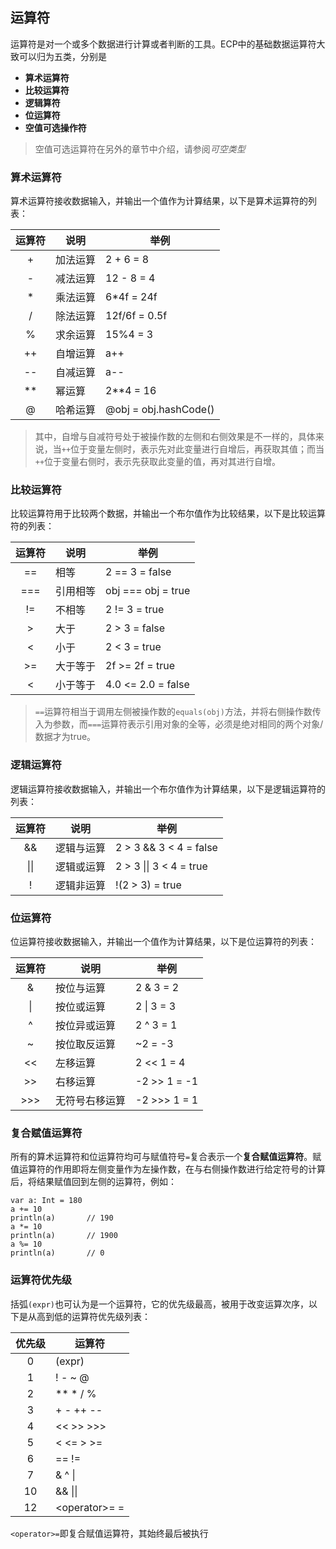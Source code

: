 ## 运算符

运算符是对一个或多个数据进行计算或者判断的工具。ECP中的基础数据运算符大致可以归为五类，分别是

- **算术运算符**
- **比较运算符**
- **逻辑算符**
- **位运算符**
- **空值可选操作符**

> 空值可选运算符在另外的章节中介绍，请参阅*可空类型*

### 算术运算符

算术运算符接收数据输入，并输出一个值作为计算结果，以下是算术运算符的列表：

| 运算符 | 说明   | 举例                    |
|:---:|------|-----------------------|
|  +  | 加法运算 | 2 + 6 = 8             |
|  -  | 减法运算 | 12 - 8 = 4            |
|  *  | 乘法运算 | 6*4f = 24f            |
|  /  | 除法运算 | 12f/6f = 0.5f         |
|  %  | 求余运算 | 15%4 = 3              |
| ++  | 自增运算 | a++                   |
| --  | 自减运算 | a--                   |
| **  | 幂运算  | 2**4 = 16             |
|  @  | 哈希运算 | @obj = obj.hashCode() |

> 其中，自增与自减符号处于被操作数的左侧和右侧效果是不一样的，具体来说，当`++`位于变量左侧时，表示先对此变量进行自增后，再获取其值；而当`++`位于变量右侧时，表示先获取此变量的值，再对其进行自增。

### 比较运算符

比较运算符用于比较两个数据，并输出一个布尔值作为比较结果，以下是比较运算符的列表：

| 运算符 | 说明   | 举例                 |
|:---:|------|--------------------|
| ==  | 相等   | 2 == 3 = false     |
| === | 引用相等 | obj === obj = true |
| !=  | 不相等  | 2 != 3 = true      |
| \>  | 大于   | 2 > 3 = false      |
|  <  | 小于   | 2 < 3 = true       |
| \>= | 大于等于 | 2f >= 2f = true    |
|  <  | 小于等于 | 4.0 <= 2.0 = false |

> `==`运算符相当于调用左侧被操作数的`equals(obj)`方法，并将右侧操作数传入为参数，而`===`运算符表示引用对象的全等，必须是绝对相同的两个对象/数据才为true。

### 逻辑运算符

逻辑运算符接收数据输入，并输出一个布尔值作为计算结果，以下是逻辑运算符的列表：

| 运算符  | 说明    | 举例                      |
|:----:|-------|-------------------------|
|  &&  | 逻辑与运算 | 2 > 3 && 3 < 4 = false  |
| \|\| | 逻辑或运算 | 2 > 3 \|\| 3 < 4 = true |
|  !   | 逻辑非运算 | !(2 > 3) = true         |

### 位运算符

位运算符接收数据输入，并输出一个值作为计算结果，以下是位运算符的列表：

|  运算符   | 说明      | 举例           |
|:------:|---------|--------------|
|   &    | 按位与运算   | 2 & 3 = 2    |
|   \|   | 按位或运算   | 2 \| 3 = 3   |
|   ^    | 按位异或运算  | 2 ^ 3 = 1    |
|   ~    | 按位取反运算  | ~2 = -3      |
|   <<   | 左移运算    | 2 << 1 = 4   |
|  \>\>  | 右移运算    | -2 >> 1 = -1 |
| \>\>\> | 无符号右移运算 | -2 >>> 1 = 1 |

### 复合赋值运算符

所有的算术运算符和位运算符均可与赋值符号`=`复合表示一个**复合赋值运算符**。赋值运算符的作用即将左侧变量作为左操作数，在与右侧操作数进行给定符号的计算后，将结果赋值回到左侧的运算符，例如：

```ecs
var a: Int = 180
a += 10
println(a)       // 190
a *= 10
println(a)       // 1900
a %= 10
println(a)       // 0
```

### 运算符优先级

括弧`(expr)`也可认为是一个运算符，它的优先级最高，被用于改变运算次序，以下是从高到低的运算符优先级列表：

| 优先级 | 运算符              |
|:---:|------------------|
|  0  | (expr)           |
|  1  | ! - ~ @          |
|  2  | ** * / %         |
|  3  | + - ++ --        |
|  4  | \<\< \>\> \>\>\> |
|  5  | \< \<= \> \>=    |
|  6  | == !=            |
|  7  | & ^ \|           |
| 10  | && \|\|          |
| 12  | \<operator>= =   |

`<operator>=`即复合赋值运算符，其始终最后被执行
